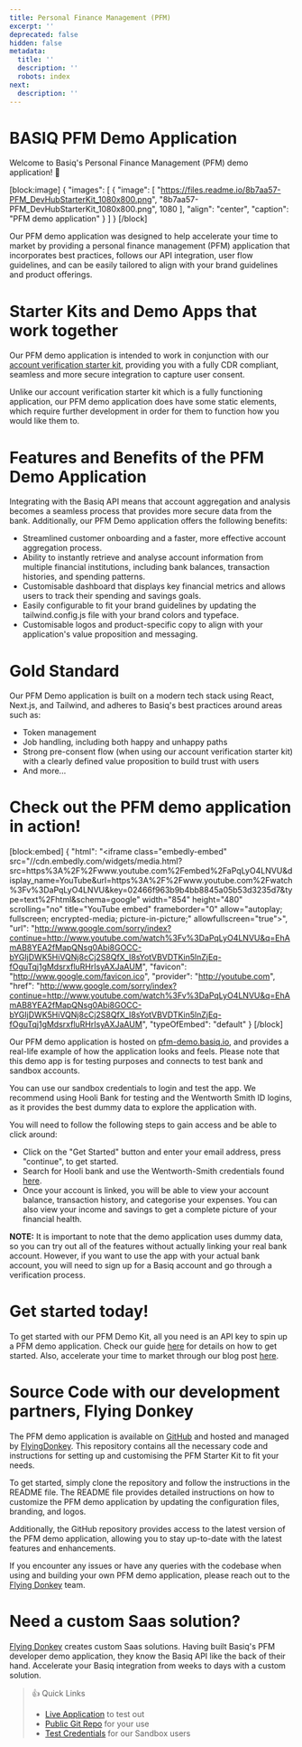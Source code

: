 ```yaml
---
title: Personal Finance Management (PFM)
excerpt: ''
deprecated: false
hidden: false
metadata:
  title: ''
  description: ''
  robots: index
next:
  description: ''
---
```

# BASIQ PFM Demo Application

Welcome to Basiq's Personal Finance Management (PFM) demo application! :rocket: 

[block:image]
{
  "images": [
    {
      "image": [
        "https://files.readme.io/8b7aa57-PFM_DevHubStarterKit_1080x800.png",
        "8b7aa57-PFM_DevHubStarterKit_1080x800.png",
        1080
      ],
      "align": "center",
      "caption": "PFM demo application"
    }
  ]
}
[/block]


Our PFM demo application was designed to help accelerate your time to market by providing a personal finance management (PFM) application that incorporates best practices, follows our API integration, user flow guidelines, and can be easily tailored to align with your brand guidelines and product offerings.

# Starter Kits and Demo Apps that work together

Our PFM demo application is intended to work in conjunction with our [account verification starter kit](https://api.basiq.io/docs/starter-kit-account-verification), providing you with a fully CDR compliant, seamless and more secure integration to capture user consent.

Unlike our account verification starter kit which is a fully functioning application, our PFM demo application does have some static elements, which require further development in order for them to function how you would like them to.

# Features and Benefits of the PFM Demo Application

Integrating with the Basiq API means that account aggregation and analysis becomes a seamless process that provides more secure data from the bank. Additionally, our PFM Demo application offers the following benefits:

- Streamlined customer onboarding and a faster, more effective account aggregation process.
- Ability to instantly retrieve and analyse account information from multiple financial institutions, including bank balances, transaction histories, and spending patterns.
- Customisable dashboard that displays key financial metrics and allows users to track their spending and savings goals.
- Easily configurable to fit your brand guidelines by updating the tailwind.config.js file with your brand colors and typeface.
- Customisable logos and product-specific copy to align with your application's value proposition and messaging.

# Gold Standard

Our PFM Demo application is built on a modern tech stack using React, Next.js, and Tailwind, and adheres to Basiq's best practices around areas such as:

- Token management
- Job handling, including both happy and unhappy paths
- Strong pre-consent flow (when using our account verification starter kit) with a clearly defined value proposition to build trust with users
- And more...

# Check out the PFM demo application in action!

[block:embed]
{
  "html": "<iframe class=\"embedly-embed\" src=\"//cdn.embedly.com/widgets/media.html?src=https%3A%2F%2Fwww.youtube.com%2Fembed%2FaPqLyO4LNVU&display_name=YouTube&url=https%3A%2F%2Fwww.youtube.com%2Fwatch%3Fv%3DaPqLyO4LNVU&key=02466f963b9b4bb8845a05b53d3235d7&type=text%2Fhtml&schema=google\" width=\"854\" height=\"480\" scrolling=\"no\" title=\"YouTube embed\" frameborder=\"0\" allow=\"autoplay; fullscreen; encrypted-media; picture-in-picture;\" allowfullscreen=\"true\"></iframe>",
  "url": "http://www.google.com/sorry/index?continue=http://www.youtube.com/watch%3Fv%3DaPqLyO4LNVU&q=EhAmAB8YEA2fMapQNsg0Abi8GOCC-bYGIjDWK5HiVQNj8cCj2S8QfX_I8sYotVBVDTKin5lnZjEq-fOguTqj1gMdsrxfluRHrIsyAXJaAUM",
  "favicon": "http://www.google.com/favicon.ico",
  "provider": "http://youtube.com",
  "href": "http://www.google.com/sorry/index?continue=http://www.youtube.com/watch%3Fv%3DaPqLyO4LNVU&q=EhAmAB8YEA2fMapQNsg0Abi8GOCC-bYGIjDWK5HiVQNj8cCj2S8QfX_I8sYotVBVDTKin5lnZjEq-fOguTqj1gMdsrxfluRHrIsyAXJaAUM",
  "typeOfEmbed": "default"
}
[/block]


Our PFM demo application is hosted on [pfm-demo.basiq.io](https://pfm-demo.basiq.io), and provides a real-life example of how the application looks and feels. Please note that this demo app is for testing purposes and connects to test bank and sandbox accounts. 

You can use our sandbox credentials to login and test the app. We recommend using Hooli Bank for testing and the Wentworth Smith ID logins, as it provides the best dummy data to explore the application with.

You will need to follow the following steps to gain access and be able to click around:

- Click on the "Get Started" button and enter your email address, press "continue", to get started.
- Search for Hooli bank and use the Wentworth-Smith credentials found [here](https://api.basiq.io/reference/testing).
- Once your account is linked, you will be able to view your account balance, transaction history, and categorise your expenses. You can also view your income and savings to get a complete picture of your financial health.

**NOTE:** It is important to note that the demo application uses dummy data, so you can try out all of the features without actually linking your real bank account. However, if you want to use the app with your actual bank account, you will need to sign up for a Basiq account and go through a verification process.

# Get started today!

To get started with our PFM Demo Kit, all you need is an API key to spin up a PFM demo application. Check our guide [here](https://api.basiq.io/docs/getting-started) for details on how to get started. Also, accelerate your time to market through our blog post [here](https://www.basiq.io/blog/accelerate-your-time-to-market-with-basiqs-pfm-demo-app/). 

# Source Code with our development partners, Flying Donkey

The PFM demo application is available on [GitHub](https://github.com/flyingdonkey-it/PFM-starterkit) and hosted and managed by [FlyingDonkey](https://flyingdonkey.com.au/). This repository contains all the necessary code and instructions for setting up and customising the PFM Starter Kit to fit your needs.

To get started, simply clone the repository and follow the instructions in the README file. The README file provides detailed instructions on how to customize the PFM demo application by updating the configuration files, branding, and logos.

Additionally, the GitHub repository provides access to the latest version of the PFM demo application, allowing you to stay up-to-date with the latest features and enhancements.

If you encounter any issues or have any queries with the codebase when using and building your own PFM demo application, please reach out to the [Flying Donkey](https://flyingdonkey.com.au/) team.

# Need a custom Saas solution?

[Flying Donkey](https://flyingdonkey.com.au/) creates custom Saas solutions. Having built Basiq's PFM developer demo application, they know the Basiq API like the back of their hand. Accelerate your Basiq integration from weeks to days with a custom solution.

> 👍 Quick Links
> 
> - [Live Application](https://pfm-demo.basiq.io/) to test out
> - [Public Git Repo](https://github.com/flyingdonkey-it/PFM-starterkit) for your use
> - [Test Credentials](https://api.basiq.io/reference/testing) for our Sandbox users